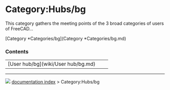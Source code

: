 # Category:Hubs/bg
This category gathers the meeting points of the 3 broad categories of users of FreeCAD\...

[Category   *Categories/bg](Category   *Categories/bg.md)

### Contents

|     |     |     |
| --- | --- | --- |
| [User hub/bg](wiki/User hub/bg.md) |



---
![](images/Right_arrow.png) [documentation index](../README.md) > Category:Hubs/bg
